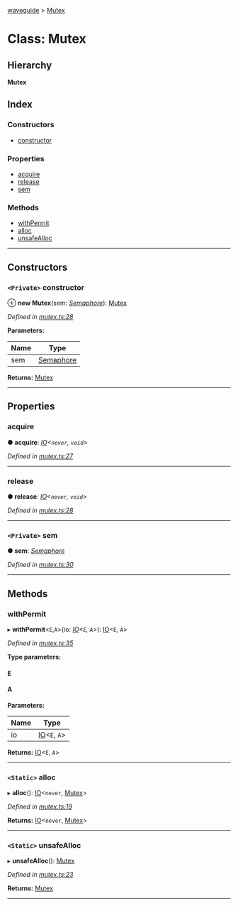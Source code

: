 [waveguide](../README.md) > [Mutex](../classes/mutex.md)

# Class: Mutex

## Hierarchy

**Mutex**

## Index

### Constructors

* [constructor](mutex.md#constructor)

### Properties

* [acquire](mutex.md#acquire)
* [release](mutex.md#release)
* [sem](mutex.md#sem)

### Methods

* [withPermit](mutex.md#withpermit)
* [alloc](mutex.md#alloc)
* [unsafeAlloc](mutex.md#unsafealloc)

---

## Constructors

<a id="constructor"></a>

### `<Private>` constructor

⊕ **new Mutex**(sem: *[Semaphore](semaphore.md)*): [Mutex](mutex.md)

*Defined in [mutex.ts:28](https://github.com/rzeigler/waveguide/blob/05ef8da/packages/waveguide/src/mutex.ts#L28)*

**Parameters:**

| Name | Type |
| ------ | ------ |
| sem | [Semaphore](semaphore.md) |

**Returns:** [Mutex](mutex.md)

___

## Properties

<a id="acquire"></a>

###  acquire

**● acquire**: *[IO](io.md)<`never`, `void`>*

*Defined in [mutex.ts:27](https://github.com/rzeigler/waveguide/blob/05ef8da/packages/waveguide/src/mutex.ts#L27)*

___
<a id="release"></a>

###  release

**● release**: *[IO](io.md)<`never`, `void`>*

*Defined in [mutex.ts:28](https://github.com/rzeigler/waveguide/blob/05ef8da/packages/waveguide/src/mutex.ts#L28)*

___
<a id="sem"></a>

### `<Private>` sem

**● sem**: *[Semaphore](semaphore.md)*

*Defined in [mutex.ts:30](https://github.com/rzeigler/waveguide/blob/05ef8da/packages/waveguide/src/mutex.ts#L30)*

___

## Methods

<a id="withpermit"></a>

###  withPermit

▸ **withPermit**<`E`,`A`>(io: *[IO](io.md)<`E`, `A`>*): [IO](io.md)<`E`, `A`>

*Defined in [mutex.ts:35](https://github.com/rzeigler/waveguide/blob/05ef8da/packages/waveguide/src/mutex.ts#L35)*

**Type parameters:**

#### E 
#### A 
**Parameters:**

| Name | Type |
| ------ | ------ |
| io | [IO](io.md)<`E`, `A`> |

**Returns:** [IO](io.md)<`E`, `A`>

___
<a id="alloc"></a>

### `<Static>` alloc

▸ **alloc**(): [IO](io.md)<`never`, [Mutex](mutex.md)>

*Defined in [mutex.ts:19](https://github.com/rzeigler/waveguide/blob/05ef8da/packages/waveguide/src/mutex.ts#L19)*

**Returns:** [IO](io.md)<`never`, [Mutex](mutex.md)>

___
<a id="unsafealloc"></a>

### `<Static>` unsafeAlloc

▸ **unsafeAlloc**(): [Mutex](mutex.md)

*Defined in [mutex.ts:23](https://github.com/rzeigler/waveguide/blob/05ef8da/packages/waveguide/src/mutex.ts#L23)*

**Returns:** [Mutex](mutex.md)

___

